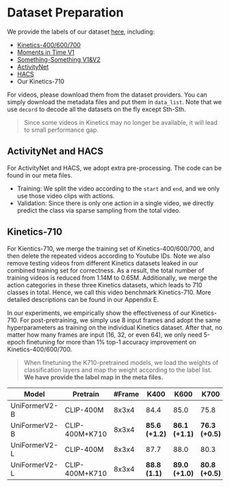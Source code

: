# Dataset Preparation

We provide the labels of our dataset [here](https://drive.google.com/drive/folders/17VB-XdF3Kfr9ORmnGyXCxTMs86n0L4QL?usp=sharing), including:
- [Kinetics-400/600/700](https://www.deepmind.com/open-source/kinetics)
- [Moments in Time V1](http://moments.csail.mit.edu/)
- [Something-Something V1&V2](https://developer.qualcomm.com/software/ai-datasets/something-something)
- [ActivityNet](http://activity-net.org/)
- [HACS](http://hacs.csail.mit.edu/)
- Our Kinetics-710

For videos, please download them from the dataset providers. You can simply download the metadata files and put them in `data_list`. Note that we use `decord` to decode all the datasets on the fly except Sth-Sth.
> Since some videos in Kinetics may no longer be available, it will lead to small performance gap.

## ActivityNet and HACS

For ActivityNet and HACS, we adopt extra pre-processing. The code can be found in our meta files.

- Training: We split the video according to the `start` and `end`, and we only use those video clips with actions.
- Validation: Since there is only one action in a single video, we directly predict the class via sparse sampling from the total video.

## Kinetics-710
For Kientics-710, we merge the training set of Kinetics-400/600/700, and then delete the repeated videos according to Youtube IDs. Note we also remove testing videos from different Kinetics datasets leaked in our combined training set for correctness. As a result, the total number of training videos is reduced from 1.14M to 0.65M. 
Additionally, we merge the action categories in these three Kinetics datasets, which leads to 710 classes in total. Hence, we call this video benchmark Kinetics-710. More detailed descriptions can be found in our Appendix E. 

In our experiments, we empirically show the effectiveness of our Kinetics-710. For post-pretraining, we simply use 8 input frames and adopt the same hyperparameters as training on the individual Kinetics dataset. After that, no matter how many frames are input (16, 32, or even 64), we only need 5-epoch finetuning for more than 1% top-1 accuracy improvement on Kinetics-400/600/700.
> When finetuning the K710-pretrained models, we load the weights of classification layers and map the weight according to the label list. **We have provide the label map in the meta files.**

| Model       | Pretrain | #Frame | K400 | K600 | K700 |
| ----------- | -------- | ------ | ---- | ---- | ---- |
| UniFormerV2-B | CLIP-400M  | 8x3x4  | 84.4 | 85.0 | 75.8 |
| UniFormerV2-B | CLIP-400M+K710  | 8x3x4  | **85.6 (+1.2)** | **86.1 (+1.1)** | **76.3 (+0.5)** |
| UniFormerV2-L | CLIP-400M  | 8x3x4  | 87.7 | 88.0 | 80.3 |
| UniFormerV2-L | CLIP-400M+K710  | 8x3x4  | **88.8 (1.1)** | **89.0 (+1.0)** | **80.8 (+0.5)** |